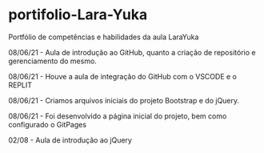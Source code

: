 # portifolio-Lara-Yuka
Portfólio de competências e habilidades da aula LaraYuka

08/06/21 - Aula de introdução ao GitHub, quanto a criação de repositório e gerenciamento do mesmo.

08/06/21 - Houve a aula de integração do GitHub com o VSCODE e o REPLIT

08/06/21 - Criamos arquivos iniciais do projeto Bootstrap e do jQuery.

08/06/21 - Foi desenvolvido a página inicial do projeto, bem como configurado o GitPages

02/08 - Aula de introdução ao jQuery
